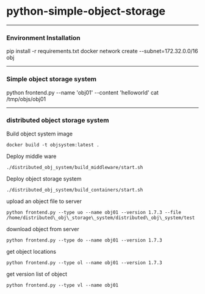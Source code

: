 # python-simple-object-storage

---
### Environment Installation
pip install -r requirements.txt
docker network create --subnet=172.32.0.0/16 obj

---
### Simple object storage system
python frontend.py --name 'obj01' --content 'helloworld'
cat /tmp/objs/obj01

---
### distributed object storage system
Build object system image
```
docker build -t objsystem:latest .
```
Deploy middle ware
```
./distributed_obj_system/build_middleware/start.sh
```
Deploy object storage system
```
./distributed_obj_system/build_containers/start.sh
```
upload an object file to server
```
python frontend.py --type uo --name obj01 --version 1.7.3 --file /home/distributed\_obj\_storage\_system/distributed\_obj\_system/test
```
download object from server
```
python frontend.py --type do --name obj01 --version 1.7.3
```
get object locations
```
python frontend.py --type ol --name obj01 --version 1.7.3
```
get version list of object
```
python frontend.py --type vl --name obj01
```
